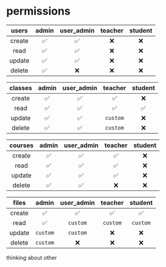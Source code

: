 # permissions


| users  | admin | user_admin | teacher | student |
|:------:|:-----:|:----------:|:-------:|:-------:|
| create |   ✅   |     ✅      |    ❌    |    ❌    |
|  read  |   ✅   |     ✅      |    ❌    |    ❌    |
| update |   ✅   |     ✅      |    ❌    |    ❌    |
| delete |   ✅   |     ❌      |    ❌    |    ❌    |


| classes | admin | user_admin | teacher | student |
|:-------:|:-----:|:----------:|:-------:|:-------:|
| create  |   ✅   |     ✅      |    ✅    |    ❌    |
|  read   |   ✅   |     ✅      |    ✅    |    ✅    |
| update  |   ✅   |     ✅      | `custom`  |    ❌    |
| delete  |   ✅   |     ✅      | `custom`  |    ❌    |



| courses | admin | user_admin | teacher | student |
|:-------:|:-----:|:----------:|:-------:|:-------:|
| create  |   ✅   |     ✅      |    ✅    |    ❌    |
|  read   |   ✅   |     ✅      |    ✅    |    ❌    |
| update  |   ✅   |     ✅      |    ✅    |    ❌    |
| delete  |   ✅   |     ✅      |    ❌    |    ❌    |

| files  |  admin   |    user_admin    | teacher  | student  |
|:------:|:--------:|:----------------:|:--------:|:--------:|
| create |    ✅     |        ✅         |    ✅     |    ✅     |
|  read  |    ✅     |     `custom`     | `custom` | `custom` |
| update | `custom` |     `custom`     |    ❌     |    ❌     |
| delete | `custom` |        ❌         |    ❌     |    ❌     |


thinking about other